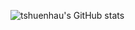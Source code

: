 ![tshuenhau's GitHub stats](https://github-readme-stats.vercel.app/api?username=tshuenhau&count_private=true&show_icons=true)

<!---[![Top Langs](https://github-readme-stats.vercel.app/api/top-langs/?username=tshuenhau&langs_count=8)](https://github.com/anuraghazra/github-readme-stats)--->

